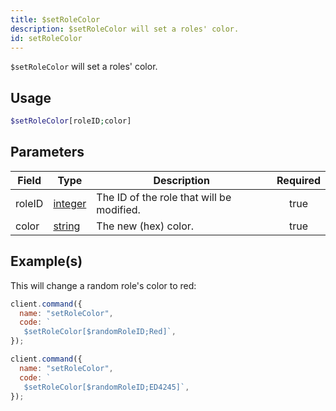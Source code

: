 ```yaml
---
title: $setRoleColor
description: $setRoleColor will set a roles' color.
id: setRoleColor
---
```


`$setRoleColor` will set a roles' color.

## Usage

```php
$setRoleColor[roleID;color]
```

## Parameters

| Field  | Type                                                                                                | Description                               | Required |
| ------ | --------------------------------------------------------------------------------------------------- | ----------------------------------------- | :------: |
| roleID | [integer](https://developer.mozilla.org/en-US/docs/Web/JavaScript/Reference/Global_Objects/Integer) | The ID of the role that will be modified. |   true   |
| color  | [string](https://developer.mozilla.org/en-US/docs/Web/JavaScript/Reference/Global_Objects/String)   | The new (hex) color.                      |   true   |

## Example(s)

This will change a random role's color to red:

```javascript
client.command({
  name: "setRoleColor",
  code: `
   $setRoleColor[$randomRoleID;Red]`,
});
```

```javascript
client.command({
  name: "setRoleColor",
  code: `
   $setRoleColor[$randomRoleID;ED4245]`,
});
```
